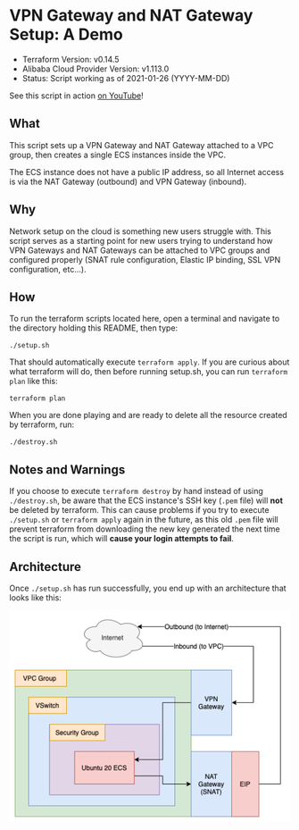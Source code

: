 # VPN Gateway and NAT Gateway Setup: A Demo 

- Terraform Version: v0.14.5
- Alibaba Cloud Provider Version: v1.113.0
- Status: Script working as of 2021-01-26 (YYYY-MM-DD)

See this script in action [on YouTube](https://www.youtube.com/watch?v=K_n-rLNxNks&feature=youtu.be)!

## What

This script sets up a VPN Gateway and NAT Gateway attached to a VPC group, then creates a single ECS instances inside the VPC.

The ECS instance does not have a public IP address, so all Internet access is via the NAT Gateway (outbound) and VPN Gateway (inbound).

## Why

Network setup on the cloud is something new users struggle with. This script serves as a starting point for new users trying to understand how VPN Gateways and NAT Gateways can be attached to VPC groups and configured properly (SNAT rule configuration, Elastic IP binding, SSL VPN configuration, etc...).

## How 

To run the terraform scripts located here, open a terminal and navigate to the directory holding this README, then type:

```
./setup.sh
```

That should automatically execute `terraform apply`. If you are curious about what terraform will do, then before running setup.sh, you can run `terraform plan` like this:

```
terraform plan
```

When you are done playing and are ready to delete all the resource created by terraform, run:

```
./destroy.sh
```

## Notes and Warnings

If you choose to execute `terraform destroy` by hand instead of using `./destroy.sh`, be aware that the ECS instance's SSH key (`.pem` file) will **not** be deleted by terraform. This can cause problems if you try to execute `./setup.sh` or `terraform apply` again in the future, as this old `.pem` file will prevent terraform from downloading the new key generated the next time the script is run, which will **cause your login attempts to fail**.

## Architecture

Once `./setup.sh` has run successfully, you end up with an architecture that looks like this:

![Simple VPN and NAT Gateway configuration](diagrams/vpn_nat_demo.png)
